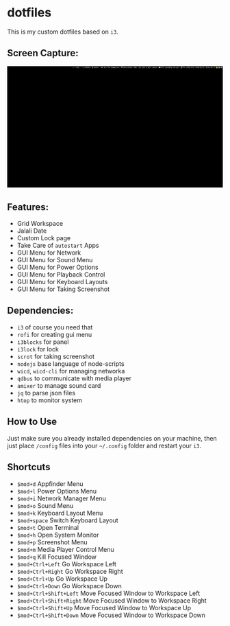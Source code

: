 # dotfiles
This is my custom dotfiles based on `i3`.

## Screen Capture:
![Screen Capture](screencapture.gif)



## Features:
- Grid Workspace
- Jalali Date
- Custom Lock page
- Take Care of `autostart` Apps
- GUI Menu for Network
- GUI Menu for Sound Menu
- GUI Menu for Power Options
- GUI Menu for Playback Control
- GUI Menu for Keyboard Layouts
- GUI Menu for Taking Screenshot

## Dependencies:
- `i3` of course you need that
- `rofi` for creating gui menu
- `i3blocks` for panel
- `i3lock` for lock
- `scrot` for taking screenshot
- `nodejs` base language of node-scripts
- `wicd`, `wicd-cli` for managing networka
- `qdbus` to communicate with media player
- `amixer` to manage sound card
- `jq` to parse json files
- `htop` to monitor system

## How to Use
Just make sure you already installed dependencies on your machine, then just place `/config` files into your `~/.config` folder and restart your `i3`.



## Shortcuts
- `$mod+d` Appfinder Menu
- `$mod+l` Power Options Menu
- `$mod+i` Network Manager Menu
- `$mod+o` Sound Menu
- `$mod+k` Keyboard Layout Menu
- `$mod+space` Switch Keyboard Layout
- `$mod+t` Open Terminal
- `$mod+h` Open System Monitor
- `$mod+p` Screenshot Menu
- `$mod+m` Media Player Control Menu
- `$mod+q` Kill Focused Window
- `$mod+Ctrl+Left` Go Workspace Left
- `$mod+Ctrl+Right` Go Workspace Right
- `$mod+Ctrl+Up` Go Workspace Up
- `$mod+Ctrl+Down` Go Workspace Down
- `$mod+Ctrl+Shift+Left` Move Focused Window to Workspace Left
- `$mod+Ctrl+Shift+Right` Move Focused Window to Workspace Right
- `$mod+Ctrl+Shift+Up` Move Focused Window to Workspace Up
- `$mod+Ctrl+Shift+Down` Move Focused Window to Workspace Down
